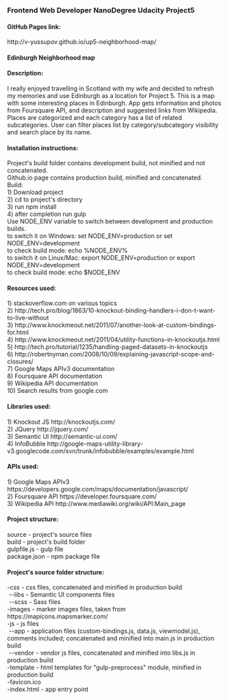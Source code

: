 <h3>Frontend Web Developer NanoDegree Udacity Project5</h3>
<h4>GitHub Pages link:</h4>
http://v-yussupov.github.io/up5-neighborhood-map/
<h4>Edinburgh Neighborhood map</h4>
<h4>Description:</h4>
I really enjoyed travelling in Scotland with my wife and decided to refresh my memories and use Edinburgh as a location for Project 5. This is a map with some interesting places in Edinburgh. App gets information and photos from Foursquare API, and description and suggested links from Wikipedia. Places are categorized and each category has a list of related subcategories. User can filter places list by category/subcategory visibility and search place by its name.

<h4>Installation instructions:</h4>
Project's build folder contains development build, not minified and not concatenated.<br>
Github.io page contains production build, minified and concatenated.<br>
Build:<br>
1) Download project<br>
2) cd to project's directory<br>
3) run npm install<br>
4) after completion run gulp<br>
Use NODE_ENV variable to switch between development and production builds.<br>
to switch it on Windows: set NODE_ENV=production or set NODE_ENV=development<br>
to check build mode: echo %NODE_ENV%<br>
to switch it on Linux/Mac: export NODE_ENV=production or export NODE_ENV=development<br>
to check build mode: echo $NODE_ENV<br>
<h4>Resources used:</h4>
1) stackoverflow.com on various topics<br>
2) http://tech.pro/blog/1863/10-knockout-binding-handlers-i-don-t-want-to-live-without<br>
3) http://www.knockmeout.net/2011/07/another-look-at-custom-bindings-for.html<br>
4) http://www.knockmeout.net/2011/04/utility-functions-in-knockoutjs.html<br>
5) http://tech.pro/tutorial/1235/handling-paged-datasets-in-knockoutjs<br>
6) http://robertnyman.com/2008/10/09/explaining-javascript-scope-and-closures/<br>
7) Google Maps APIv3 documentation<br>
8) Foursquare API documentation<br>
9) Wikipedia API documentation<br>
10) Search results from google.com<br>
<h4>Libraries used:</h4>
1) Knockout JS http://knockoutjs.com/<br>
2) JQuery http://jquery.com/<br>
3) Semantic UI http://semantic-ui.com/<br>
4) InfoBubble http://google-maps-utility-library-v3.googlecode.com/svn/trunk/infobubble/examples/example.html<br>
<h4>APIs used:</h4>
1) Google Maps APIv3 https://developers.google.com/maps/documentation/javascript/<br>
2) Foursquare API https://developer.foursquare.com/<br>
3) Wikipedia API http://www.mediawiki.org/wiki/API:Main_page<br>
<h4>Project structure:</h4>
source - project's source files<br>
build - project's build folder<br>
gulpfile.js - gulp file<br>
package.json - npm package file<br>
<h4>Project's source folder structure:</h4>
-css - css files, concatenated and minified in production build<br>
&nbsp;--libs - Semantic UI components files<br>
&nbsp;--scss - Sass files<br>
-images - marker images files, taken from https://mapicons.mapsmarker.com/<br>
-js - js files<br>
&nbsp;--app - application files (custom-bindings.js, data.js, viewmodel.js), comments included; concatenated and minified into main.js in production build<br>
&nbsp;--vendor - vendor js files, concatenated and minified into libs.js in production build<br>
-template - html templates for "gulp-preprocess" module, minified in production build<br>
-favicon.ico<br>
-index.html - app entry point<br>
